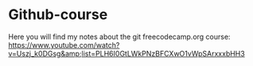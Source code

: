 # Github-course
Here you will find my notes about the git freecodecamp.org course: https://www.youtube.com/watch?v=Uszj_k0DGsg&amp;list=PLH6I0GtLWkPNzBFCXwO1vWpSArxxxbHH3
